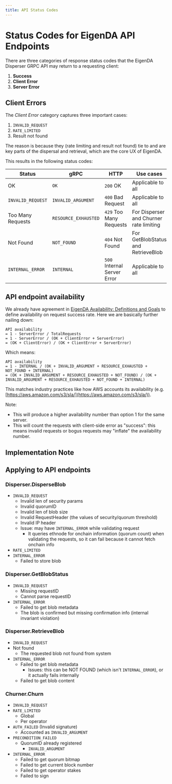 ```yaml
---
title: API Status Codes
---
```


# Status Codes for EigenDA API Endpoints

There are three categories of response status codes that the EigenDA Disperser GRPC API
may return to a requesting client:

1. **Success**
2. **Client Error**
3. **Server Error**

## Client Errors

The _Client Error_ category captures three important cases:

1. `INVALID_REQUEST`
2. `RATE_LIMITED`  
3. Result not found

The reason is because they (rate limiting and result not found) tie to and are
key parts of the dispersal and retrieval, which are the core UX of EigenDA.

This results in the following status codes:

| Status      | gRPC                 | HTTP               | Use cases                                             |
|-------------|----------------------|--------------------|-------------------------------------------------------|
| OK          | `OK`                   | `200` OK             | Applicable to all                                    |
| `INVALID_REQUEST` | `INVALID_ARGUMENT` | `400` Bad Request    | Applicable to all                                    |  
| Too Many Requests | `RESOURCE_EXHAUSTED` | `429` Too Many Requests | For Disperser and Churner rate limiting          |
| Not Found   | `NOT_FOUND`            | `404` Not Found      | For GetBlobStatus and RetrieveBlob                   |
| `INTERNAL_ERROR` | `INTERNAL`          | `500` Internal Server Error | Applicable to all                            |

## API endpoint availability

We already have agreement in [EigenDA Availability: Definitions and Goals](link) to define
availability on request success rate. Here we are basically further nailing down:

```
API availability
= 1 - ServerError / TotalRequests  
= 1 - ServerError / (OK + ClientError + ServerError)
= (OK + ClientError) / (OK + ClientError + ServerError)
```

Which means:

```
API availability
= 1 - INTERNAL / (OK + INVALID_ARGUMENT + RESOURCE_EXHAUSTED + NOT_FOUND + INTERNAL)
= (OK + INVALID_ARGUMENT + RESOURCE_EXHAUSTED + NOT_FOUND) / (OK + INVALID_ARGUMENT + RESOURCE_EXHAUSTED + NOT_FOUND + INTERNAL)
```

This matches industry practices like how AWS accounts its availability (e.g. [https://aws.amazon.com/s3/sla/](https://aws.amazon.com/s3/sla/)).

Note:

- This will produce a higher availability number than option 1 for the same
server.
- This will count the requests with client-side error as "success": this means
invalid requests or bogus requests may "inflate" the availability number.

## Implementation Note

<!-- In either case, we need to make the metrics at each endpoint to track each
distinct error code in the responses and attach one of the category labels:
SUCCESS, CLIENT_ERROR (4xx), `INTERNAL_ERROR` (5xx) , so we can create monitoring
and alerts on Grafana. -->

## Applying to API endpoints

### Disperser.DisperseBlob

- `INVALID_REQUEST`
  - Invalid len of security params  
  - Invalid quorumID
  - Invalid len of blob size
  - Invalid RequestHeader (the values of security/quorum threshold)
  - Invalid IP header
  - Issue: may have `INTERNAL_ERROR` while validating request
    - It queries ethnode for onchain information (quorum count) when validating
    the requests, so it can fail because it cannot fetch onchain info
- `RATE_LIMITED`  
- `INTERNAL_ERROR`
  - Failed to store blob

### Disperser.GetBlobStatus

- `INVALID_REQUEST`
  - Missing requestID
  - Cannot parse requestID
- `INTERNAL_ERROR`  
  - Failed to get blob metadata
  - The blob is confirmed but missing confirmation info (internal invariant
  violation)

### Disperser.RetrieveBlob

- `INVALID_REQUEST`
- Not found
  - The requested blob not found from system
- `INTERNAL_ERROR`
  - Failed to get blob metadata
    - Issues: this can be NOT FOUND (which isn't `INTERNAL_ERROR`), or it actually
    fails internally
  - Failed to get blob content

### Churner.Churn

- `INVALID_REQUEST`
- `RATE_LIMITED`
  - Global
  - Per operator
- `AUTH_FAILED` (Invalid signature)
  - Accounted as `INVALID_ARGUMENT`
- `PRECONDITION_FAILED`
  - QuorumID already registered
    - `INVALID_ARGUMENT`
- `INTERNAL_ERROR`
  - Failed to get quorum bitmap
  - Failed to get current block number  
  - Failed to get operator stakes
  - Failed to sign
